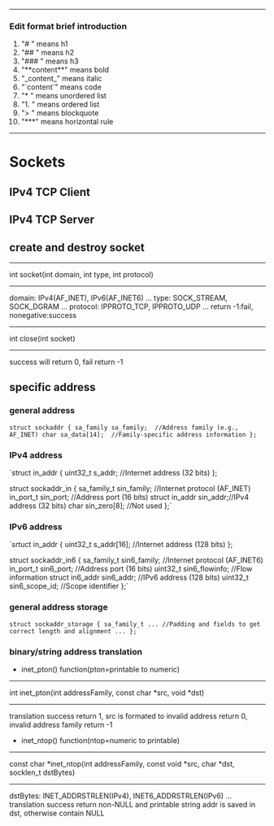 ***
### Edit format brief introduction

1. "# " means h1
1. "## " means h2
1. "### " means h3
1. "\*\*content\*\*" means bold
1. "\_content\_" means italic
1. "\`content\`" means code
1. "* " means unordered list
1. "1. " means ordered list
1. "> " means blockquote
1. "***" means horizontal rule
***

# Sockets

## IPv4 TCP Client

## IPv4 TCP Server

## create and destroy socket

***
int socket(int domain, int type, int protocol)
***
domain: IPv4(AF_INET), IPv6(AF_INET6) ...
type: SOCK_STREAM, SOCK_DGRAM ...
protocol: IPPROTO_TCP, IPPROTO_UDP ...
return -1:fail, nonegative:success

***
int close(int socket)
***
success will return 0, fail return -1

## specific address
### general address
`struct sockaddr {
    sa_family sa_family;  //Address family (e.g., AF_INET)
    char sa_data[14];  //Family-specific address information
};`
### IPv4 address
`struct in_addr {
    uint32_t s_addr;  //Internet address (32 bits)
};

struct sockaddr_in {
    sa_family_t sin_family; //Internet protocol (AF_INET)
    in_port_t sin_port;     //Address port (16 bits)
    struct in_addr sin_addr;//IPv4 address (32 bits)
    char sin_zero[8];       //Not used
};`
### IPv6 address
`srtuct in_addr {
    uint32_t s_addr[16];  //Internet address (128 bits)
};

struct sockaddr_in6 {
    sa_family_t sin6_family;   //Internet protocol (AF_INET6)
    in_port_t sin6_port;       //Address port (16 bits)
    uint32_t sin6_flowinfo;    //Flow information
    struct in6_addr sin6_addr; //IPv6 address (128 bits)
    uint32_t sin6_scope_id;    //Scope identifier
};`
### general address storage
`struct sockaddr_storage {
    sa_family_t
    ...
    //Padding and fields to get correct length and alignment
    ...
};`
### binary/string address translation
* inet_pton() function(pton=printable to numeric)
***
int inet_pton(int addressFamily, const char *src, void *dst)
***
translation success return 1, src is formated to invalid address return 0, invalid address family return -1
* inet_ntop() function(ntop=numeric to printable)
***
const char *inet_ntop(int addressFamily, const void *src, char *dst, socklen_t dstBytes)
***
dstBytes: INET_ADDRSTRLEN(IPv4), INET6_ADDRSTRLEN(IPv6) ...
translation success return non-NULL and printable string addr is saved in dst, otherwise contain NULL